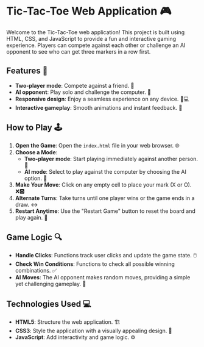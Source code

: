 # Tic-Tac-Toe Web Application 🎮

Welcome to the Tic-Tac-Toe web application! This project is built using HTML, CSS, and JavaScript to provide a fun and interactive gaming experience. 
Players can compete against each other or challenge an AI opponent to see who can get three markers in a row first.

## Features 🚀

- **Two-player mode**: Compete against a friend. 👥
- **AI opponent**: Play solo and challenge the computer. 🤖
- **Responsive design**: Enjoy a seamless experience on any device. 📱💻
- **Interactive gameplay**: Smooth animations and instant feedback. 🎨

## How to Play 🕹️

1. **Open the Game**: Open the `index.html` file in your web browser. 🌐
2. **Choose a Mode**: 
    - **Two-player mode**: Start playing immediately against another person. 👥
    - **AI mode**: Select to play against the computer by choosing the AI option. 🤖
3. **Make Your Move**: Click on any empty cell to place your mark (X or O). ❌🅾️
4. **Alternate Turns**: Take turns until one player wins or the game ends in a draw. ↔️
5. **Restart Anytime**: Use the "Restart Game" button to reset the board and play again. 🔄

## Game Logic 🔍

- **Handle Clicks**: Functions track user clicks and update the game state. 🖱️
- **Check Win Conditions**: Functions to check all possible winning combinations. ✅
- **AI Moves**: The AI opponent makes random moves, providing a simple yet challenging gameplay. 🤖

## Technologies Used 💻

- **HTML5**: Structure the web application. 🏗️
- **CSS3**: Style the application with a visually appealing design. 🎨
- **JavaScript**: Add interactivity and game logic. ⚙️



